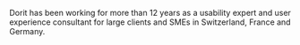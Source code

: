 Dorit has been working for more than 12 years as a usability expert and user experience consultant for large clients and SMEs in Switzerland, France and Germany.